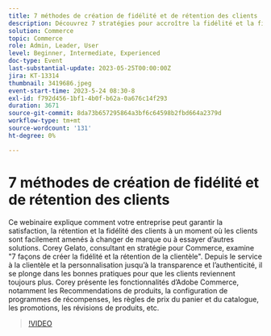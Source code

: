 ```yaml
---
title: 7 méthodes de création de fidélité et de rétention des clients
description: Découvrez 7 stratégies pour accroître la fidélité et la fidélisation des clients avec Corey Gelato, avec des bonnes pratiques telles que la personnalisation, les programmes de récompenses et la transparence, ainsi que des outils Adobe Commerce tels que Recommendations de produits, les règles de prix et les promotions.
solution: Commerce
topic: Commerce
role: Admin, Leader, User
level: Beginner, Intermediate, Experienced
doc-type: Event
last-substantial-update: 2023-05-25T00:00:00Z
jira: KT-13314
thumbnail: 3419686.jpeg
event-start-time: 2023-5-24 08:30-8
exl-id: f792d456-1bf1-4b0f-b62a-0a676c14f293
duration: 3671
source-git-commit: 8da73b657295864a3bf6c64598b2fbd664a2379d
workflow-type: tm+mt
source-wordcount: '131'
ht-degree: 0%

---
```


# 7 méthodes de création de fidélité et de rétention des clients

Ce webinaire explique comment votre entreprise peut garantir la satisfaction, la rétention et la fidélité des clients à un moment où les clients sont facilement amenés à changer de marque ou à essayer d’autres solutions. Corey Gelato, consultant en stratégie pour Commerce, examine &quot;7 façons de créer la fidélité et la rétention de la clientèle&quot;. Depuis le service à la clientèle et la personnalisation jusqu’à la transparence et l’authenticité, il se plonge dans les bonnes pratiques pour que les clients reviennent toujours plus. Corey présente les fonctionnalités d’Adobe Commerce, notamment les Recommendations de produits, la configuration de programmes de récompenses, les règles de prix du panier et du catalogue, les promotions, les révisions de produits, etc.

>[!VIDEO](https://video.tv.adobe.com/v/3419686/?learn=on)
